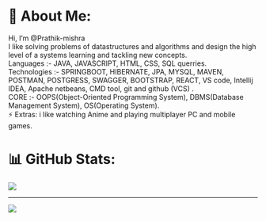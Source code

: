 # 💫 About Me:
Hi, I’m @Prathik-mishra<br>
I like solving problems of datastructures and algorithms and design the high level of a systems learning and tackling new concepts.<br>
Languages :- JAVA, JAVASCRIPT, HTML, CSS, SQL querries.<br>
Technologies :- SPRINGBOOT, HIBERNATE, JPA, MYSQL, MAVEN, POSTMAN, POSTGRESS, SWAGGER, BOOTSTRAP, REACT, VS code, Intellij IDEA, Apache netbeans, CMD tool, git and github (VCS) .<br>
CORE :- OOPS(Object-Oriented Programming System), DBMS(Database Management System), OS(Operating System).<br> 
⚡ Extras: i like watching Anime and playing multiplayer PC and mobile games.

# 📊 GitHub Stats:
![](https://github-readme-stats.vercel.app/api/top-langs/?username=Prathik-mishra&theme=dark&hide_border=false&include_all_commits=true&count_private=true&layout=compact)

---
[![](https://visitcount.itsvg.in/api?id=Prathik-mishra&icon=0&color=0)](https://visitcount.itsvg.in)

<!-- Proudly created with GPRM ( https://gprm.itsvg.in ) -->

<!---
Prathik-mishra/Prathik-mishra is a ✨ special ✨ repository because its `README.md` (this file) appears on your GitHub profile.
You can click the Preview link to take a look at your changes.
--->
